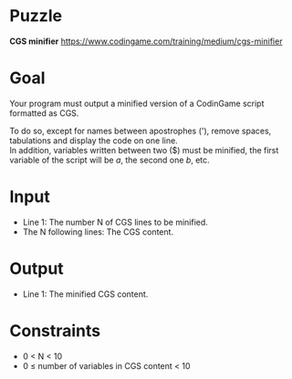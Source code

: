 # Puzzle
**CGS minifier** https://www.codingame.com/training/medium/cgs-minifier

# Goal
Your program must output a minified version of a CodinGame script formatted as CGS.

To do so, except for names between apostrophes ('), remove spaces, tabulations and display the code on one line.  
In addition, variables written between two ($) must be minified, the first variable of the script will be $a$, the second one $b$, etc.

# Input
* Line 1: The number N of CGS lines to be minified.
* The N following lines: The CGS content.

# Output
* Line 1: The minified CGS content.

# Constraints
* 0 < N < 10
* 0 ≤ number of variables in CGS content < 10
